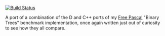 [![Build Status](https://travis-ci.com/akira13641/binarytreesbenchmark.svg?branch=master)](https://travis-ci.com/akira13641/binarytreesbenchmarkrust)

A port of a combination of the D and C++ ports of my [Free Pascal](https://benchmarksgame-team.pages.debian.net/benchmarksgame/program/binarytrees-fpascal-7.html) "Binary Trees" benchmark implementation, once again written just out of curiosity to see how they all compare.
